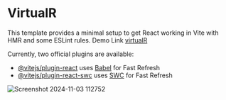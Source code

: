 # VirtualR

This template provides a minimal setup to get React working in Vite with HMR and some ESLint rules.
Demo Link
[virtualR](https://virtual-r-git-main-hkmt-alis-projects.vercel.app/)

Currently, two official plugins are available:

- [@vitejs/plugin-react](https://github.com/vitejs/vite-plugin-react/blob/main/packages/plugin-react/README.md) uses [Babel](https://babeljs.io/) for Fast Refresh
- [@vitejs/plugin-react-swc](https://github.com/vitejs/vite-plugin-react-swc) uses [SWC](https://swc.rs/) for Fast Refresh

![Screenshot 2024-11-03 112752](https://github.com/user-attachments/assets/f50968ec-aa1b-49f6-bd27-46b368d94e58)
